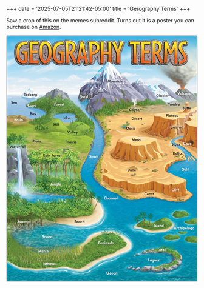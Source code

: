 +++
date = '2025-07-05T21:21:42-05:00'
title = 'Gerography Terms'
+++

Saw a crop of this on the memes subreddit. Turns out it is a poster
you can purchase on [Amazon](https://a.co/d/8Qqp0wx).

![Geography Terms](geography-terms.jpg "Geography Terms")
